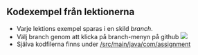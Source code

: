## Kodexempel från lektionerna

- Varje lektions exempel sparas i en skild _branch_. 
- Välj branch genom att klicka på branch-menyn på github ![](https://people.arcada.fi/~welandfr/assets/main.png)
- Själva kodfilerna finns under [/src/main/java/com/assignment](https://github.com/fw-teaching/datastrukturer-21-exempel/tree/lektion-1-klasser-objekt/src/main/java/com/assignment)

